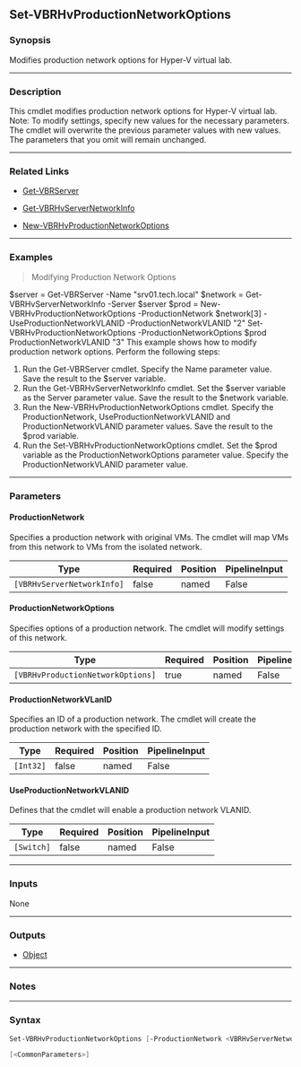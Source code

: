 Set-VBRHvProductionNetworkOptions
---------------------------------

### Synopsis
Modifies production network options for Hyper-V virtual lab.

---

### Description

This cmdlet modifies production network options for Hyper-V virtual lab.
Note: To modify settings, specify new values for the necessary parameters. The cmdlet will overwrite the previous parameter values with new values. The parameters that you omit will remain unchanged.

---

### Related Links
* [Get-VBRServer](Get-VBRServer)

* [Get-VBRHvServerNetworkInfo](Get-VBRHvServerNetworkInfo)

* [New-VBRHvProductionNetworkOptions](New-VBRHvProductionNetworkOptions)

---

### Examples
> Modifying Production Network Options

$server = Get-VBRServer -Name "srv01.tech.local"
$network = Get-VBRHvServerNetworkInfo -Server $server
$prod = New-VBRHvProductionNetworkOptions -ProductionNetwork $network[3] -UseProductionNetworkVLANID -ProductionNetworkVLANID "2"
Set-VBRHvProductionNetworkOptions -ProductionNetworkOptions $prod ProductionNetworkVLANID "3"
This example shows how to modify production network options.
Perform the following steps:
1. Run the Get-VBRServer cmdlet. Specify the Name parameter value. Save the result to the $server variable.
2. Run the Get-VBRHvServerNetworkInfo cmdlet. Set the $server variable as the Server parameter value. Save the result to the $network variable.
3. Run the New-VBRHvProductionNetworkOptions cmdlet. Specify the ProductionNetwork, UseProductionNetworkVLANID and ProductionNetworkVLANID parameter values. Save the result to the $prod variable.
4. Run the Set-VBRHvProductionNetworkOptions cmdlet. Set the $prod variable as the ProductionNetworkOptions parameter value. Specify the ProductionNetworkVLANID parameter value.

---

### Parameters
#### **ProductionNetwork**
Specifies a production network with original VMs. The cmdlet will map VMs from this network to VMs from the isolated network.

|Type                      |Required|Position|PipelineInput|
|--------------------------|--------|--------|-------------|
|`[VBRHvServerNetworkInfo]`|false   |named   |False        |

#### **ProductionNetworkOptions**
Specifies options of a production network. The cmdlet will modify settings of this network.

|Type                             |Required|Position|PipelineInput|
|---------------------------------|--------|--------|-------------|
|`[VBRHvProductionNetworkOptions]`|true    |named   |False        |

#### **ProductionNetworkVLanID**
Specifies an ID of a production network. The cmdlet will create the production network with the specified ID.

|Type     |Required|Position|PipelineInput|
|---------|--------|--------|-------------|
|`[Int32]`|false   |named   |False        |

#### **UseProductionNetworkVLANID**
Defines that the cmdlet will enable a production network VLANID.

|Type      |Required|Position|PipelineInput|
|----------|--------|--------|-------------|
|`[Switch]`|false   |named   |False        |

---

### Inputs
None

---

### Outputs
* [Object](https://learn.microsoft.com/en-us/dotnet/api/System.Object)

---

### Notes

---

### Syntax
```PowerShell
Set-VBRHvProductionNetworkOptions [-ProductionNetwork <VBRHvServerNetworkInfo>] -ProductionNetworkOptions <VBRHvProductionNetworkOptions> [-ProductionNetworkVLanID <Int32>] [-UseProductionNetworkVLANID] 
```
```PowerShell
[<CommonParameters>]
```
